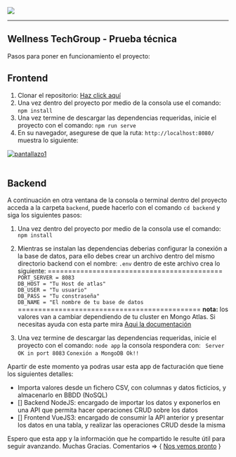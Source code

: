 ![](https://cdn-images-1.medium.com/fit/t/1600/480/1*4izVrbT8LE14PeLaBg9vjA.png)


----------
## Wellness TechGroup - Prueba técnica

Pasos para poner en funcionamiento el proyecto:

 ## **Frontend**
1. Clonar el repositorio: [Haz click aquí](https://github.com/DesarrolloWebSeven/wellness.git)
2. Una vez dentro del proyecto por medio de la consola use el comando: `npm install`
3. Una vez termine de descargar las dependencias requeridas, inicie el proyecto con el comando: `npm run serve`
4. En su navegador, asegurese de que la ruta: `http://localhost:8080/` muestra lo siguiente:

<a href="#"><img src="https://i.ibb.co/N3cJ4ZW/pantallazo1.png" alt="pantallazo1" border="0"></a><br /><a target='_blank' href='https://imgbb.com/'></a><br />

## **Backend**
A continuación en otra ventana de la consola o terminal dentro del proyecto acceda a la carpeta `backend`, puede hacerlo con el comando `cd backend` y siga los siguientes pasos:

1. Una vez dentro del proyecto por medio de la consola use el comando: `npm install`
2. Mientras se instalan las dependencias deberias configurar la conexión a la base de datos, para ello debes crear un archivo dentro del mismo directorio backend con el nombre: `.env` dentro de este archivo crea lo siguiente:
===========================================
`PORT_SERVER = 8083` <br>
`DB_HOST = "Tu Host de atlas"`<br>
`DB_USER = "Tu usuario"`<br>
`DB_PASS = "Tu constraseña"`<br>
`DB_NAME = "El nombre de tu base de datos`<br>
=============================================
**nota:** los valores van a cambiar dependiendo de tu cluster en Mongo Atlas. Si necesitas ayuda con esta parte mira [Aqui la documentación](https://docs.atlas.mongodb.com/driver-connection/)

3. Una vez termine de descargar las dependencias requeridas, inicie el proyecto con el comando: `node app` la consola respondera con: 
` Server OK in port 8083` 
`Conexión a MongoDB Ok!!`

Apartir de este momento ya podras usar esta app de facturación que tiene los siguientes detalles:

-	Importa valores desde un fichero CSV, con columnas y datos ficticios, y almacenarlo en BBDD (NoSQL)
- [] 	Backend NodeJS: encargado de importar los datos y exponerlos en una API que permita hacer operaciones CRUD sobre los datos
- []	 Frontend VueJS3: encargado de consumir la API anterior y presentar los datos en una tabla, y realizar las operaciones CRUD desde la misma


Espero que esta app y la información que he compartido le resulte útil para seguir avanzando.
Muchas Gracias.
Comentarios => { [Nos vemos pronto](https://www.linkedin.com/in/victorbonillac/) } 

